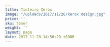 ```yaml
---
title: Tinteiro Xerox
image: "/uploads/2017/11/28/xerox design.jpg"
price: ''
sku: toner
weight: ''
layout: page
date: 2017-11-28 14:50:23 +0000
---
```

